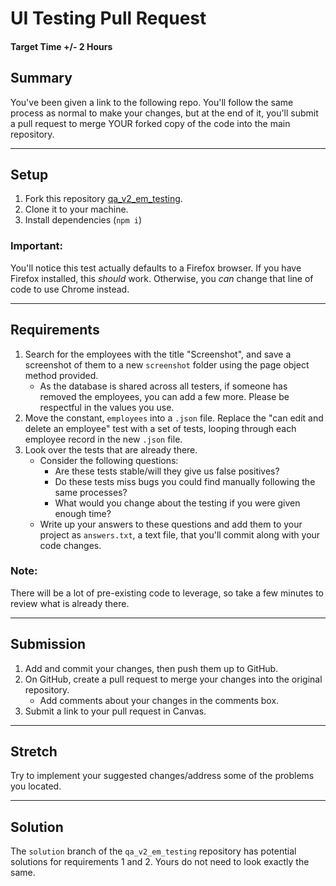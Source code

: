 # UI Testing Pull Request

#### Target Time +/- 2 Hours

## Summary

You've been given a link to the following repo. You'll follow the same process
as normal to make your changes, but at the end of it, you'll submit a pull
request to merge YOUR forked copy of the code into the main repository.

---

## Setup

1. Fork this repository
   <a href="https://github.com/DevMountain/qa_v2_em_testing" target="\_blank">qa_v2_em_testing</a>.
1. Clone it to your machine.
1. Install dependencies (`npm i`)

### Important:

You'll notice this test actually defaults to a Firefox browser. If you have
Firefox installed, this _should_ work. Otherwise, you _can_ change that line of
code to use Chrome instead.

---

## Requirements

1. Search for the employees with the title "Screenshot", and save a screenshot
   of them to a new `screenshot` folder using the page object method provided.
   - As the database is shared across all testers, if someone has removed the
     employees, you can add a few more. Please be respectful in the values you
     use.
1. Move the constant, `employees` into a `.json` file. Replace the "can edit and
   delete an employee" test with a set of tests, looping through each employee
   record in the new `.json` file.
1. Look over the tests that are already there.
   - Consider the following questions:
     - Are these tests stable/will they give us false positives?
     - Do these tests miss bugs you could find manually following the same
       processes?
     - What would you change about the testing if you were given enough time?
   - Write up your answers to these questions and add them to your project as
     `answers.txt`, a text file, that you'll commit along with your code
     changes.

### Note:

There will be a lot of pre-existing code to leverage, so take a few minutes to
review what is already there.

---

## Submission

1. Add and commit your changes, then push them up to GitHub.
1. On GitHub, create a pull request to merge your changes into the original
   repository.
   - Add comments about your changes in the comments box.
1. Submit a link to your pull request in Canvas.

---

## Stretch

Try to implement your suggested changes/address some of the problems you
located.

---

## Solution

The `solution` branch of the `qa_v2_em_testing` repository has potential
solutions for requirements 1 and 2. Yours do not need to look exactly the same.
